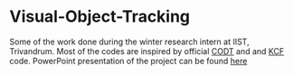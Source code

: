 # Visual-Object-Tracking
Some of the work done during the winter research intern at IIST, Trivandrum. Most of the codes are inspired by official [CODT](https://github.com/xgniu/Context-based-Occlusion-Detection-Tracking)
and and [KCF](http://www.robots.ox.ac.uk/~joao/circulant/index.html) code. PowerPoint presentation of the project can be found [here](https://drive.google.com/file/d/1imTnKg0dubc_9v1a56l7XJl7vL8sSM-0/view?usp=sharing)
